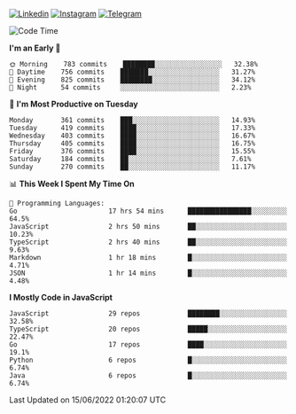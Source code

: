 [![Linkedin](https://img.shields.io/badge/-Archie-blue?style=flat-square&labelColor=gray&logo=Linkedin&logoColor=white&link=https://www.linkedin.com/in/archisdi)](https://www.linkedin.com/in/archisdi)
[![Instagram](https://img.shields.io/badge/-@archisdi-orange?style=flat-square&labelColor=gray&logo=Instagram&logoColor=white&link=https://www.instagram.com/archisdi)](https://www.instagram.com/archisdi)
[![Telegram](https://img.shields.io/badge/-aai-informational?style=flat-square&labelColor=gray&logo=telegram&logoColor=white&link=https://t.me/archisdi)](https://t.me/archisdi)

<!--START_SECTION:waka-->
![Code Time](http://img.shields.io/badge/Code%20Time-0%20secs-blue)

**I'm an Early 🐤** 

```text
🌞 Morning    783 commits    ████████░░░░░░░░░░░░░░░░░   32.38% 
🌆 Daytime    756 commits    ███████░░░░░░░░░░░░░░░░░░   31.27% 
🌃 Evening    825 commits    ████████░░░░░░░░░░░░░░░░░   34.12% 
🌙 Night      54 commits     ░░░░░░░░░░░░░░░░░░░░░░░░░   2.23%

```
📅 **I'm Most Productive on Tuesday** 

```text
Monday       361 commits    ███░░░░░░░░░░░░░░░░░░░░░░   14.93% 
Tuesday      419 commits    ████░░░░░░░░░░░░░░░░░░░░░   17.33% 
Wednesday    403 commits    ████░░░░░░░░░░░░░░░░░░░░░   16.67% 
Thursday     405 commits    ████░░░░░░░░░░░░░░░░░░░░░   16.75% 
Friday       376 commits    ████░░░░░░░░░░░░░░░░░░░░░   15.55% 
Saturday     184 commits    ██░░░░░░░░░░░░░░░░░░░░░░░   7.61% 
Sunday       270 commits    ██░░░░░░░░░░░░░░░░░░░░░░░   11.17%

```


📊 **This Week I Spent My Time On** 

```text
💬 Programming Languages: 
Go                       17 hrs 54 mins      ████████████████░░░░░░░░░   64.5% 
JavaScript               2 hrs 50 mins       ██░░░░░░░░░░░░░░░░░░░░░░░   10.23% 
TypeScript               2 hrs 40 mins       ██░░░░░░░░░░░░░░░░░░░░░░░   9.63% 
Markdown                 1 hr 18 mins        █░░░░░░░░░░░░░░░░░░░░░░░░   4.71% 
JSON                     1 hr 14 mins        █░░░░░░░░░░░░░░░░░░░░░░░░   4.48%

```

**I Mostly Code in JavaScript** 

```text
JavaScript               29 repos            ████████░░░░░░░░░░░░░░░░░   32.58% 
TypeScript               20 repos            █████░░░░░░░░░░░░░░░░░░░░   22.47% 
Go                       17 repos            ████░░░░░░░░░░░░░░░░░░░░░   19.1% 
Python                   6 repos             █░░░░░░░░░░░░░░░░░░░░░░░░   6.74% 
Java                     6 repos             █░░░░░░░░░░░░░░░░░░░░░░░░   6.74%

```



 Last Updated on 15/06/2022 01:20:07 UTC
<!--END_SECTION:waka-->
